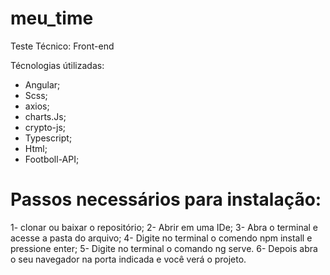 # meu_time
Teste Técnico: Front-end

Técnologias útilizadas:
- Angular;
- Scss;
- axios;
- charts.Js;
- crypto-js;
- Typescript;
- Html;
- Footboll-API;


# Passos necessários para instalação:
1- clonar ou baixar o repositório;
2- Abrir em uma IDe;
3- Abra o terminal e acesse a pasta do arquivo;
4- Digite no terminal o comendo npm install e pressione enter;
5- Digite no terminal o comando ng serve.
6- Depois abra o seu navegador na porta indicada e você verá o projeto.
